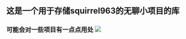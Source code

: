 <h2>这是一个用于存储squirrel963的无聊小项目的库
<h3>可能会对一些项目有一点点用处
<img src="[ss.png](https://github.com/Squirrel963/Squirrel-base/blob/main/ss.png)https://github.com/Squirrel963/Squirrel-base/blob/main/ss.png">
